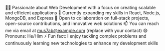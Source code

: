 👨‍💻 Passionate about Web Development with a focus on creating scalable and efficient applications
🌱 Currently expanding my skills in React, Node.js, MongoDB, and Express
🤝 Open to collaboration on full-stack projects, open-source contributions, and innovative web solutions
📫 You can reach me via email at mus7ab@example.com (replace with your contact)
😄 Pronouns: He/Him
⚡ Fun fact: I enjoy tackling complex problems and continuously learning new technologies to enhance my development skills

<!---
Mus7ab/Mus7ab is a ✨ special ✨ repository because its `README.md` (this file) appears on your GitHub profile.
You can click the Preview link to take a look at your changes.
--->
